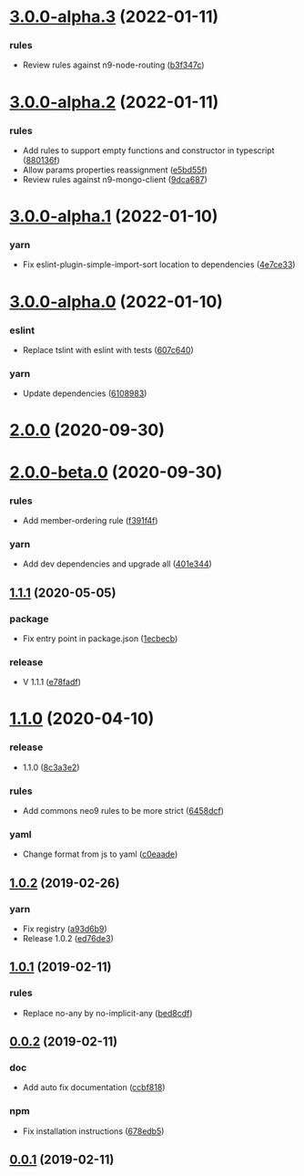 # [3.0.0-alpha.3](https://github.com/neo9/n9-coding-style/compare/3.0.0-alpha.2...3.0.0-alpha.3) (2022-01-11)


### rules

* Review rules against n9-node-routing ([b3f347c](https://github.com/neo9/n9-coding-style/commit/b3f347c44ae7918fc1e98fd21e3fceae142604bb))

# [3.0.0-alpha.2](https://github.com/neo9/n9-coding-style/compare/3.0.0-alpha.1...3.0.0-alpha.2) (2022-01-11)


### rules

* Add rules to support empty functions and constructor in typescript ([880136f](https://github.com/neo9/n9-coding-style/commit/880136f166e62d5319b1cc57851f58fe94744002))
* Allow params properties reassignment ([e5bd55f](https://github.com/neo9/n9-coding-style/commit/e5bd55feb657f40d9ed95326e30dbaad6064878c))
* Review rules against n9-mongo-client ([9dca687](https://github.com/neo9/n9-coding-style/commit/9dca687030c894f84a447d6d47d252ae3e660ab9))

# [3.0.0-alpha.1](https://github.com/neo9/n9-coding-style/compare/3.0.0-alpha.0...3.0.0-alpha.1) (2022-01-10)


### yarn

* Fix eslint-plugin-simple-import-sort location to dependencies ([4e7ce33](https://github.com/neo9/n9-coding-style/commit/4e7ce33b9a92345ec6050eb763a57e92b7f11210))

# [3.0.0-alpha.0](https://github.com/neo9/n9-coding-style/compare/2.0.0...3.0.0-alpha.0) (2022-01-10)


### eslint

* Replace tslint with eslint with tests ([607c640](https://github.com/neo9/n9-coding-style/commit/607c64045e5ea1972ddb0788424574e85fa525f7))

### yarn

* Update dependencies ([6108983](https://github.com/neo9/n9-coding-style/commit/6108983c803c908341a16230962ca43297881b85))

# [2.0.0](https://github.com/neo9/n9-coding-style/compare/2.0.0-beta.0...2.0.0) (2020-09-30)

# [2.0.0-beta.0](https://github.com/neo9/n9-coding-style/compare/v1.1.1...2.0.0-beta.0) (2020-09-30)


### rules

* Add member-ordering rule ([f391f4f](https://github.com/neo9/n9-coding-style/commit/f391f4fc183299bc99ef1d8255bb8423096f06e1))

### yarn

* Add dev dependencies and upgrade all ([401e344](https://github.com/neo9/n9-coding-style/commit/401e344d38ff4601669f1f6ff8949b6ff8f2d58f))



## [1.1.1](https://github.com/neo9/n9-coding-style/compare/v1.1.1...2.0.0-beta.0) (2020-05-05)


### package

* Fix entry point in package.json ([1ecbecb](https://github.com/neo9/n9-coding-style/commit/1ecbecba865f88deee925d6e25741f3c5c31d179))

### release

* V 1.1.1 ([e78fadf](https://github.com/neo9/n9-coding-style/commit/e78fadf30c41b835283c863e494c709c50d74385))



# [1.1.0](https://github.com/neo9/n9-coding-style/compare/v1.1.1...2.0.0-beta.0) (2020-04-10)


### release

* 1.1.0 ([8c3a3e2](https://github.com/neo9/n9-coding-style/commit/8c3a3e256269a6fea5f1a81105a3df63a8408f1f))

### rules

* Add commons neo9 rules to be more strict ([6458dcf](https://github.com/neo9/n9-coding-style/commit/6458dcffb1218e829b99f5cf9c9aa34d74c4be6c))

### yaml

* Change format from js to yaml ([c0eaade](https://github.com/neo9/n9-coding-style/commit/c0eaade50eab72f793bbcaabfeaad0283da5dc83))



## [1.0.2](https://github.com/neo9/n9-coding-style/compare/v1.1.1...2.0.0-beta.0) (2019-02-26)


### yarn

* Fix registry ([a93d6b9](https://github.com/neo9/n9-coding-style/commit/a93d6b95eede16360bbeb738e3c1c39e6f720921))
* Release 1.0.2 ([ed76de3](https://github.com/neo9/n9-coding-style/commit/ed76de395916c74ca3496bca1d46bb6e97b2bde7))



## [1.0.1](https://github.com/neo9/n9-coding-style/compare/v1.1.1...2.0.0-beta.0) (2019-02-11)


### rules

* Replace no-any by no-implicit-any ([bed8cdf](https://github.com/neo9/n9-coding-style/commit/bed8cdf52205d13a2cd3a66939d431283786dea3))



## [0.0.2](https://github.com/neo9/n9-coding-style/compare/v1.1.1...2.0.0-beta.0) (2019-02-11)


### doc

* Add auto fix documentation ([ccbf818](https://github.com/neo9/n9-coding-style/commit/ccbf8181e0e45d3faafc95ee8d348794666ce6a4))

### npm

* Fix installation instructions ([678edb5](https://github.com/neo9/n9-coding-style/commit/678edb53e7de41adf30b2f1f87fa699858200dc1))



## [0.0.1](https://github.com/neo9/n9-coding-style/compare/v1.1.1...2.0.0-beta.0) (2019-02-11)

